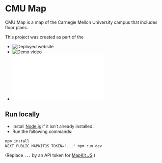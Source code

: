 # CMU Map

CMU Map is a map of the Carnegie Mellon University campus that includes floor plans.

This project was created as part of the 

* ![Deployed website](https://cmumap.com)
* ![Demo video](https://drive.google.com/file/d/1x_q52KOLjAtRPedbTBAPV6XU0x4CXCZt/view?usp=sharing)
* ![Final project write-up](write-up.pdf)


## Run locally
* Install [Node.js](https://nodejs.org/en) if it isn’t already installed.
* Run the following commands:
```
npm install
NEXT_PUBLIC_MAPKITJS_TOKEN="..." npm run dev
```

(Replace `...` by an API token for [MapKit JS](https://developer.apple.com/maps/web/).)
